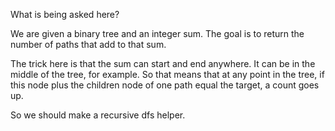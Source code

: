 What is being asked here?

We are given a binary tree and an integer sum.
The goal is to return the number of paths that add to that sum.

The trick here is that the sum can start and end anywhere. It can be in the middle of the tree, for example.
So that means that at any point in the tree, if this node plus the children node of one path equal the target, a count goes up.

So we should make a recursive dfs helper.
